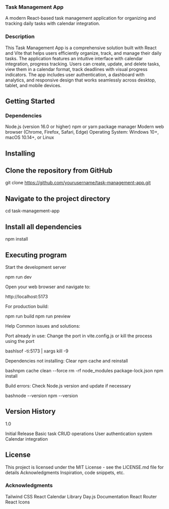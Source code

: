 ### Task Management App
A modern React-based task management application for organizing and tracking daily tasks with calendar integration.

### Description
This Task Management App is a comprehensive solution built with React and Vite that helps users efficiently organize, track, and manage their daily tasks. The application features an intuitive interface with calendar integration, progress tracking. Users can create, update, and delete tasks, view them in a calendar format, track deadlines with visual progress indicators. The app includes user authentication, a dashboard with analytics, and responsive design that works seamlessly across desktop, tablet, and mobile devices.

## Getting Started
### Dependencies

Node.js (version 16.0 or higher)
npm or yarn package manager
Modern web browser (Chrome, Firefox, Safari, Edge)
Operating System: Windows 10+, macOS 10.14+, or Linux

## Installing

## Clone the repository from GitHub

 git clone https://github.com/yourusername/task-management-app.git

## Navigate to the project directory

  cd task-management-app

## Install all dependencies

 npm install

## Executing program

Start the development server

 npm run dev

Open your web browser and navigate to:

http://localhost:5173

For production build:

npm run build
npm run preview

Help
Common issues and solutions:

Port already in use: Change the port in vite.config.js or kill the process using the port

bashlsof -ti:5173 | xargs kill -9

Dependencies not installing: Clear npm cache and reinstall

bashnpm cache clean --force
rm -rf node_modules package-lock.json
npm install

Build errors: Check Node.js version and update if necessary

bashnode --version
npm --version


## Version History

1.0

Initial Release
Basic task CRUD operations
User authentication system
Calendar integration



## License
This project is licensed under the MIT License - see the LICENSE.md file for details
Acknowledgments
Inspiration, code snippets, etc.

###  Acknowledgments
Tailwind CSS
React Calendar Library
Day.js Documentation
React Router
React Icons
